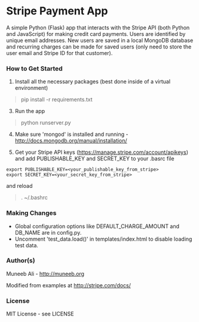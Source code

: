 # Stripe Payment App

A simple Python (Flask) app that interacts with the Stripe API (both Python and JavaScript) for making credit card payments. Users are identified by unique email addresses. New users are saved in a local MongoDB database and recurring charges can be made for saved users (only need to store the user email and Stripe ID for that customer).

### How to Get Started

1. Install all the necessary packages (best done inside of a virtual environment)
> pip install -r requirements.txt

3. Run the app
> python runserver.py

4. Make sure 'mongod' is installed and running - http://docs.mongodb.org/manual/installation/

5. Get your Stripe API keys (https://manage.stripe.com/account/apikeys) and add PUBLISHABLE_KEY and SECRET_KEY to your .basrc file
```
export PUBLISHABLE_KEY=<your_publishable_key_from_stripe> 
export SECRET_KEY=<your_secret_key_from_stripe>
```
and reload
> . ~/.bashrc

### Making Changes

* Global configuration options like DEFAULT_CHARGE_AMOUNT and DB_NAME are in config.py. 
* Uncomment 'test_data.load()' in templates/index.html to disable loading test data.

### Author(s) 

Muneeb Ali - http://muneeb.org

Modified from examples at http://stripe.com/docs/

### License

MIT License - see LICENSE 
